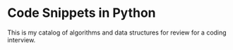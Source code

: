 # Code Snippets in Python

This is my catalog of algorithms and data structures for review for a coding interview.

